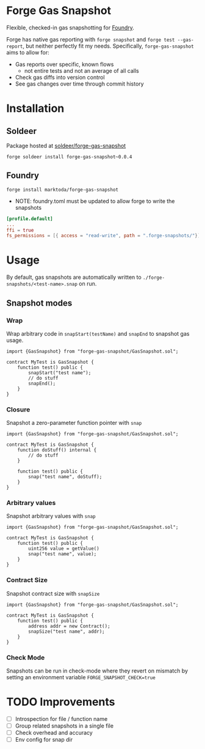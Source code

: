 # Forge Gas Snapshot

Flexible, checked-in gas snapshotting for [Foundry](https://github.com/foundry-rs).

Forge has native gas reporting with `forge snapshot` and `forge test --gas-report`, but neither perfectly fit my needs. Specifically, `forge-gas-snapshot` aims to allow for:
- Gas reports over specific, known flows
    - not entire tests and not an average of all calls
- Check gas diffs into version control
- See gas changes over time through commit history

# Installation

## Soldeer
Package hosted at [soldeer/forge-gas-snapshot](https://soldeer.xyz/project/forge-gas-snapshot)
```solidity
forge soldeer install forge-gas-snapshot~0.0.4
```

## Foundry
```solidity
forge install marktoda/forge-gas-snapshot
```

- NOTE: foundry.toml must be updated to allow forge to write the snapshots
```toml
[profile.default]
...
ffi = true
fs_permissions = [{ access = "read-write", path = ".forge-snapshots/"}]
```

# Usage

By default, gas snapshots are automatically written to `./forge-snapshots/<test-name>.snap` on run.

## Snapshot modes

### Wrap
Wrap arbitrary code in `snapStart(testName)` and `snapEnd` to snapshot gas usage.

```solidity
import {GasSnapshot} from "forge-gas-snapshot/GasSnapshot.sol";

contract MyTest is GasSnapshot {
    function test() public {
        snapStart("test name");
        // do stuff
        snapEnd();
    }
}
```

### Closure
Snapshot a zero-parameter function pointer with `snap`

```solidity
import {GasSnapshot} from "forge-gas-snapshot/GasSnapshot.sol";

contract MyTest is GasSnapshot {
    function doStuff() internal {
        // do stuff
    }

    function test() public {
        snap("test name", doStuff);
    }
}
```

### Arbitrary values
Snapshot arbitrary values with `snap`

```solidity
import {GasSnapshot} from "forge-gas-snapshot/GasSnapshot.sol";

contract MyTest is GasSnapshot {
    function test() public {
        uint256 value = getValue()
        snap("test name", value);
    }
}
```

### Contract Size
Snapshot contract size with `snapSize`

```solidity
import {GasSnapshot} from "forge-gas-snapshot/GasSnapshot.sol";

contract MyTest is GasSnapshot {
    function test() public {
        address addr = new Contract();
        snapSize("test name", addr);
    }
}
```

### Check Mode
Snapshots can be run in check-mode where they revert on mismatch by setting an environment variable `FORGE_SNAPSHOT_CHECK=true`


# TODO Improvements

- [ ] Introspection for file / function name
- [ ] Group related snapshots in a single file
- [ ] Check overhead and accuracy
- [ ] Env config for snap dir
